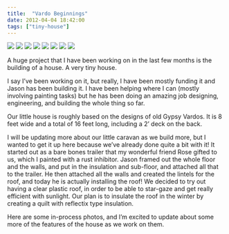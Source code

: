 ```yaml
---
title:  "Vardo Beginnings"
date: 2012-04-04 18:42:00
tags: ["tiny-house"]
---
```


<img src="/uploads/2012/04/vardo01.jpg">
<img src="/uploads/2012/04/vardo02.jpg">
<img src="/uploads/2012/04/vardo03.jpg">
<img src="/uploads/2012/04/vardo04.jpg">
<img src="/uploads/2012/04/vardo05.jpg">
<img src="/uploads/2012/04/vardo06.jpg">
<img src="/uploads/2012/04/vardo07.jpg">
<img src="/uploads/2012/04/vardo08.jpg">


A huge project that I have been working on in the last few months is the building of a house. A very tiny house.

I say I’ve been working on it, but really, I have been mostly funding it and Jason has been building it. I have been helping where I can (mostly involving painting tasks) but he has been doing an amazing job designing, engineering, and building the whole thing so far.

Our little house is roughly based on the designs of old Gypsy Vardos. It is 8 feet wide and a total of 16 feet long, including a 2’ deck on the back.

I will be updating more about our little caravan as we build more, but I wanted to get it up here because we’ve already done quite a bit with it! It started out as a bare bones trailer that my wonderful friend Rose gifted to us, which I painted with a rust inhibitor. Jason framed out the whole floor and the walls, and put in the insulation and sub-floor, and attached all that to the trailer. He then attached all the walls and created the lintels for the roof, and today he is actually installing the roof! We decided to try out having a clear plastic roof, in order to be able to star-gaze and get really efficient with sunlight. Our plan is to insulate the roof in the winter by creating a quilt with reflectix type insulation.

Here are some in-process photos, and I’m excited to update about some more of the features of the house as we work on them.
